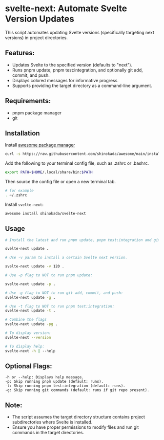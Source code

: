 # svelte-next: Automate Svelte Version Updates

This script automates updating Svelte versions (specifically targeting next versions) in project directories.

## Features:

- Updates Svelte to the specified version (defaults to "next").
- Runs pnpm update, pnpm test:integration, and optionally git add, commit, and push.
- Displays colored messages for informative progress.
- Supports providing the target directory as a command-line argument.

## Requirements:

- pnpm package manager
- git

## Installation

Install [awesome package manager](https://github.com/shinokada/awesome)

```sh
curl -s https://raw.githubusercontent.com/shinokada/awesome/main/install | bash -s install
```

Add the following to your terminal config file, such as .zshrc or .bashrc.

```sh
export PATH=$HOME/.local/share/bin:$PATH
```

Then source the config file or open a new terminal tab.

```sh
# for example
. ~/.zshrc
```

Install `svelte-next`:

```sh
awesome install shinokada/svelte-next
```

## Usage

```sh
# Install the latest and run pnpm update, pnpm test:integration and git add, commit, and push if it is a git repo in subdirectories of the current directory

svelte-next update .

# Use -v param to install a certain Svelte next version.

svelte-next update -v 120 .

# Use -p flag to NOT to run pnpm update:

svelte-next update -p .

# Use -g flag to NOT to run git add, commit, and push:
svelte-next update -g .

# Use -t flag to NOT to run pnpm test:integration:
svelte-next update -t .

# Combine the flags
svelte-next update -pg .

# To display version: 
svelte-next --version

# To display help:
svelte-next -h | --help
```

## Optional Flags:

```
-h or --help: Displays help message.
-p: Skip running pnpm update (default: runs).
-t: Skip running pnpm test:integration (default: runs).
-g: Skip running git commands (default: runs if git repo present).
```

## Note:

- The script assumes the target directory structure contains project subdirectories where Svelte is installed.
- Ensure you have proper permissions to modify files and run git commands in the target directories.